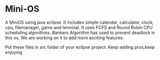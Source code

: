 # Mini-OS
A MiniOS using java eclipse. It includes simple calendar, calculator, clock, cpu, filemanager, game and terminal. It uses FCFS and Round Robin CPU scheduling algorithms. Bankers Algorithm has used to prevent deadlock in this os. We are working on it to add more exciting features.

Put these files in src folder of your eclipse project.
Keep adding pros,keep enjoying
